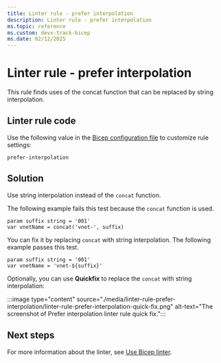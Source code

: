 ```yaml
---
title: Linter rule - prefer interpolation
description: Linter rule - prefer interpolation
ms.topic: reference
ms.custom: devx-track-bicep
ms.date: 02/12/2025
---
```


# Linter rule - prefer interpolation

This rule finds uses of the concat function that can be replaced by string interpolation.

## Linter rule code

Use the following value in the [Bicep configuration file](bicep-config-linter.md) to customize rule settings:

`prefer-interpolation`

## Solution

Use string interpolation instead of the `concat` function.

The following example fails this test because the `concat` function is used.

```bicep
param suffix string = '001'
var vnetName = concat('vnet-', suffix)
```

You can fix it by replacing `concat` with string interpolation. The following example passes this test.

```bicep
param suffix string = '001'
var vnetName = 'vnet-${suffix}'
```

Optionally, you can use **Quickfix** to replace the `concat` with string interpolation:

:::image type="content" source="./media/linter-rule-prefer-interpolation/linter-rule-prefer-interpolation-quick-fix.png" alt-text="The screenshot of Prefer interpolation linter rule quick fix.":::

## Next steps

For more information about the linter, see [Use Bicep linter](./linter.md).
